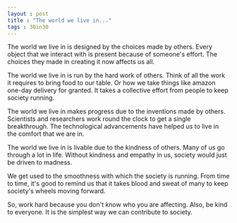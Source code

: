 ```yaml
---
layout : post
title : "The world we live in..."
tags : 30in30
---
```

The world we live in is designed by the choices made by others. Every object that we interact with is present because of someone's effort. The choices they made in creating it now affects us all.   

The world we live in is run by the hard work of others. Think of all the work it requires to bring food to our table. Or how we take things like amazon one-day delivery for granted. It takes a collective effort from people to keep society running.  

The world we live in makes progress due to the inventions made by others. Scientists and researchers work round the clock to get a single breakthrough. The technological advancements have helped us to live in the comfort that we are in.   

The world we live in is livable due to the kindness of others. Many of us go through a lot in life. Without kindness and empathy in us, society would just be driven to madness.   

We get used to the smoothness with which the society is running. From time to time, it's good to remind us that it takes blood and sweat of many to keep society's wheels moving forward.  

So, work hard because you don't know who you are affecting. Also, be kind to everyone. It is the simplest way we can contribute to society. 
